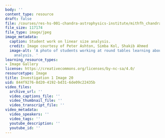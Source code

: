 ```yaml
---
body: ''
content_type: resource
draft: false
file: /courses/res-hs-001-chandra-astrophysics-institute/mithfh_chandra_inv1_li_an2.jpg
file_size: 117174
file_type: image/jpeg
image_metadata:
  caption: Student work on linear size analysis.
  credit: Image courtesy of Peter Ashton, Simba Kol, Shakib Ahmed
  image-alt: 'A photo of students working at round tables learning about linear size
    analysis. '
learning_resource_types:
- Image Gallery
license: https://creativecommons.org/licenses/by-nc-sa/4.0/
resourcetype: Image
title: Investigation 1 Image 20
uid: 844f9276-8d20-4192-bd31-6de09c22435b
video_files:
  archive_url: ''
  video_captions_file: ''
  video_thumbnail_file: ''
  video_transcript_file: ''
video_metadata:
  video_speakers: ''
  video_tags: ''
  youtube_description: ''
  youtube_id: ''
---
```

